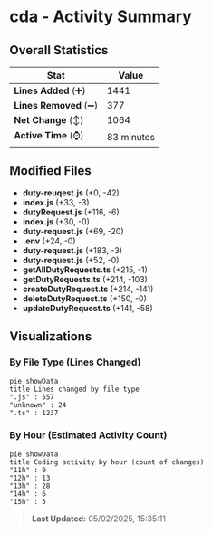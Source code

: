 # cda - Activity Summary 

## Overall Statistics

| Stat                   | Value                                                             |
| ---------------------- | ----------------------------------------------------------------- |
| **Lines Added** (➕)   | 1441                                          |
| **Lines Removed** (➖) | 377                                        |
| **Net Change** (↕)    | 1064                |
| **Active Time** (⌚)   | 83 minutes |


## Modified Files
- **duty-reuqest.js** (+0, -42)
- **index.js** (+33, -3)
- **dutyRequest.js** (+116, -6)
- **index.js** (+30, -0)
- **duty-request.js** (+69, -20)
- **.env** (+24, -0)
- **duty-request.js** (+183, -3)
- **duty-request.js** (+52, -0)
- **getAllDutyRequests.ts** (+215, -1)
- **getDutyRequests.ts** (+214, -103)
- **createDutyRequest.ts** (+214, -141)
- **deleteDutyRequest.ts** (+150, -0)
- **updateDutyRequest.ts** (+141, -58)

## Visualizations

### By File Type (Lines Changed)

```mermaid
pie showData
title Lines changed by file type
".js" : 557
"unknown" : 24
".ts" : 1237
```

### By Hour (Estimated Activity Count)

```mermaid
pie showData
title Coding activity by hour (count of changes)
"11h" : 9
"12h" : 13
"13h" : 28
"14h" : 6
"15h" : 5
```


> **Last Updated:** 05/02/2025, 15:35:11